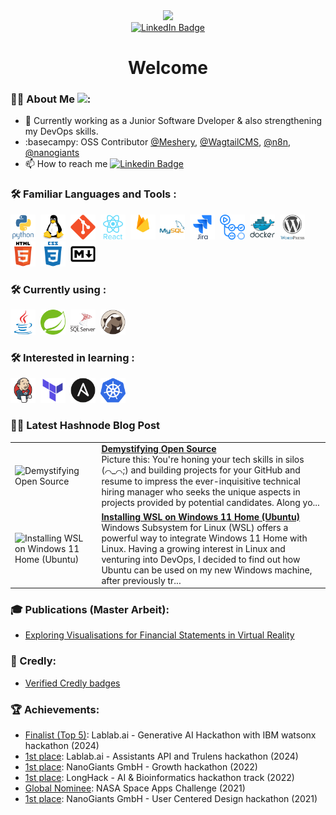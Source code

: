  
  
 <div id="header" align="center">
  <img src="https://media.giphy.com/media/L1R1tvI9svkIWwpVYr/giphy.gif" width="250"/>
</div>
<div id="badges" align="center">
<a href="https://linkedin.com/in/sandraashipala">
  <img src="https://img.shields.io/badge/LinkedIn-blue?style=for-the-badge&logo=linkedin&logoColor=white" alt="LinkedIn Badge"/>
 </a>
</div>
<h1 align="center">
 Welcome
</h1>

### :woman_technologist: About Me <img src="https://media.giphy.com/media/WUlplcMpOCEmTGBtBW/giphy.gif" width="30">:

- :telescope: Currently working as a Junior Software Dveloper & also strengthening my DevOps skills.
- :basecampy: OSS Contributor [@Meshery](https://meshery.io), [@WagtailCMS](https://wagtail.org), [@n8n](https://n8n.io), [@nanogiants](https://www.nanogiants.de/)
- :mailbox: How to reach me [![Linkedin Badge](https://img.shields.io/badge/-LINKEDIN-blue?style=flat&logo=Linkedin&logoColor=white)](https://linkedin.com/in/sandraashipala)

### 🛠️ Familiar Languages and Tools :
<div>
  <img src="https://github.com/devicons/devicon/blob/master/icons/python/python-original-wordmark.svg" title="Python" alt="Python" width="40" height="40"/>&nbsp;
  <img src="https://github.com/devicons/devicon/blob/master/icons/linux/linux-original.svg" title="Linux" alt="Linux" width="40" height="40"/>&nbsp;
  <img src="https://github.com/devicons/devicon/blob/master/icons/git/git-original.svg" title="Git" alt="Git" width="40" height="40"/>&nbsp;
 <img src="https://github.com/devicons/devicon/blob/master/icons/react/react-original-wordmark.svg" title="React" alt="Git" width="40" height="40"/>&nbsp;
 <img src="https://github.com/devicons/devicon/blob/master/icons/firebase/firebase-original-wordmark.svg" title="Firebase" alt="Firebase" width="40" height="40"/>&nbsp;
 <img src="https://github.com/devicons/devicon/blob/master/icons/mysql/mysql-original-wordmark.svg" title="MySQL" alt="MySQL" width="40" height="40"/>&nbsp;
 <img src="https://github.com/devicons/devicon/blob/master/icons/jira/jira-original-wordmark.svg" title="Jira" alt="Jira" width="40" height="40"/>&nbsp;
  <img src="https://github.com/devicons/devicon/blob/master/icons/githubactions/githubactions-original.svg" title="Jenkins" alt="Jenkins" width="40" height="40"/>&nbsp;
 <img src="https://github.com/devicons/devicon/blob/master/icons/docker/docker-original-wordmark.svg" title="Git" alt="Docker" width="40" height="40"/>&nbsp;
<img src="https://github.com/devicons/devicon/blob/master/icons/wordpress/wordpress-original.svg" title="Git" alt="Docker" width="40" height="40"/>&nbsp;
   <img src="https://github.com/devicons/devicon/blob/master/icons/html5/html5-original-wordmark.svg" title="HTML" alt="HTML" width="40" height="40"/>&nbsp;
  <img src="https://github.com/devicons/devicon/blob/master/icons/css3/css3-plain-wordmark.svg" title="CSS" alt="CSS" width="40" height="40"/>&nbsp;
   <img src="https://github.com/devicons/devicon/blob/master/icons/markdown/markdown-original.svg" title="Markdown" alt="Markdown" width="40" height="40"/>&nbsp;
</div>

### 🛠️ Currently using :

<div>
  <img src="https://github.com/devicons/devicon/blob/master/icons/java/java-original.svg" title="Java" alt="Java" width="40" height="40"/>&nbsp;
  <img src="https://github.com/devicons/devicon/blob/master/icons/spring/spring-original.svg" title="Spring Boot" alt="Spring Boot" width="40" height="40"/>&nbsp;
  <img src="https://github.com/devicons/devicon/blob/master/icons/microsoftsqlserver/microsoftsqlserver-original-wordmark.svg" title="MSSQL" alt="MSSQL" width="40" height="40"/>&nbsp;
  <img src="https://github.com/devicons/devicon/blob/master/icons/dbeaver/dbeaver-original.svg" title="DBeaver" alt="DBeaver" width="40" height="40"/>&nbsp;
</div>

### 🛠️ Interested in learning :
<div>
  <img src="https://github.com/devicons/devicon/blob/master/icons/jenkins/jenkins-original.svg" title="Jenkins" alt="Jenkins" width="40" height="40"/>&nbsp;
 <!-- <img src="https://github.com/devicons/devicon/blob/master/icons/rust/rust-original.svg" title="Kubernetes" alt="Kubernetes" width="40" height="40"/>&nbsp; -->
  <img src="https://github.com/devicons/devicon/blob/master/icons/terraform/terraform-original.svg" title="Terraform" alt="Terraform" width="40" height="40"/>&nbsp;
 <img src="https://github.com/devicons/devicon/blob/master/icons/ansible/ansible-original.svg" title="Ansible" alt="Ansible" width="40" height="40"/>&nbsp;
  <img src="https://github.com/devicons/devicon/blob/master/icons/kubernetes/kubernetes-original.svg" title="Kubernetes" alt="Kubernetes" width="40" height="40"/>&nbsp;
</div>

### ✍🏽 Latest Hashnode Blog Post
<!-- HASHNODE_BLOG:START -->
<table><tr><td><img src="https://cdn.hashnode.com/res/hashnode/image/upload/v1710107638499/c5f6c31a-d900-43e2-9203-5d07b9aa5eea.png" alt="Demystifying Open Source"></td><td><a href="https://sandraashipala.hashnode.dev/demystifying-open-source"><strong>Demystifying Open Source</strong></a><br>Picture this: You're honing your tech skills in silos (⌒_⌒;) and building projects for your GitHub and resume to impress the ever-inquisitive technical hiring manager who seeks the unique aspects in projects provided by potential candidates. Along yo...</td></tr><tr><td><img src="https://cdn.hashnode.com/res/hashnode/image/upload/v1703876433642/1697864a-77d1-4998-93af-e111fe6bed53.png" alt="Installing WSL on Windows 11 Home (Ubuntu)"></td><td><a href="https://sandraashipala.hashnode.dev/installing-wsl-on-windows-11-home-ubuntu"><strong>Installing WSL on Windows 11 Home (Ubuntu)</strong></a><br>Windows Subsystem for Linux (WSL) offers a powerful way to integrate Windows 11 Home with Linux. Having a growing interest in Linux and venturing into DevOps, I decided to find out how Ubuntu can be used on my new Windows machine, after previously tr...</td></tr></table>
<!-- HASHNODE_BLOG:END -->

### 🎓 Publications (Master Arbeit): 
- [Exploring Visualisations for Financial Statements in Virtual Reality](https://ieeexplore.ieee.org/document/9319099)

### 🚀 Credly: 
- [Verified Credly badges](https://www.credly.com/users/sandra-ashipala/badges)

### 🏆 Achievements:
- [Finalist (Top 5)](https://lablab.ai/event/ibm-watsonx-challenge/watsai/watsmytax): Lablab.ai - Generative AI Hackathon with IBM watsonx hackathon (2024)
- [1st place](https://lablab.ai/event/assistants-api-llamaindex-mongodb-battle/ragfier/ragfier?review=true): Lablab.ai - Assistants API and Trulens hackathon (2024)
- [1st place](https://github.com/sandramsc/Hackathons_2021-to-2023/tree/main/HyperStream): NanoGiants GmbH - Growth hackathon (2022)
- [1st place](https://github.com/sandramsc/Hackathons_2021-to-2023/tree/main/biocoins): LongHack - AI & Bioinformatics hackathon track (2022)
- [Global Nominee](https://github.com/sandramsc/sandramsc.github.io): NASA Space Apps Challenge (2021)
- [1st place](https://github.com/sandramsc/Hackathons_2021-to-2023/tree/main/TVA): NanoGiants GmbH - User Centered Design hackathon (2021)





